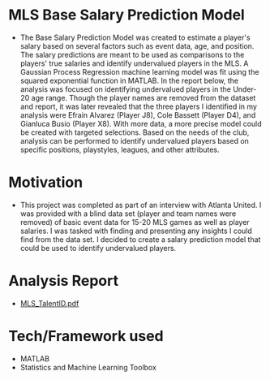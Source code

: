 # MLS Base Salary Prediction Model
- The Base Salary Prediction Model was created to estimate a player's salary based on several factors such as event data, age, and position. The salary predictions are meant to be used as comparisons to the players' true salaries and identify undervalued players in the MLS. A Gaussian Process Regression machine learning model was fit using the squared exponential function in MATLAB. In the report below, the analysis was focused on identifying undervalued players in the Under-20 age range. Though the player names are removed from the dataset and report, it was later revealed that the three players I identified in my analysis were Efrain Alvarez (Player J8), Cole Bassett (Player D4), and Gianluca Busio (Player X8). With more data, a more precise model could be created with targeted selections. Based on the needs of the club, analysis can be performed to identify undervalued players based on specific positions, playstyles, leagues, and other attributes. 

# Motivation
- This project was completed as part of an interview with Atlanta United. I was provided with a blind data set (player and team names were removed) of basic event data for 15-20 MLS games as well as player salaries. I was tasked with finding and presenting any insights I could find from the data set. I decided to create a salary prediction model that could be used to identify undervalued players. 

# Analysis Report
- [MLS_TalentID.pdf](https://github.com/dignatius19/MLS_TalentID/files/7777483/MLS_TalentID.pdf)

# Tech/Framework used
- MATLAB
- Statistics and Machine Learning Toolbox
